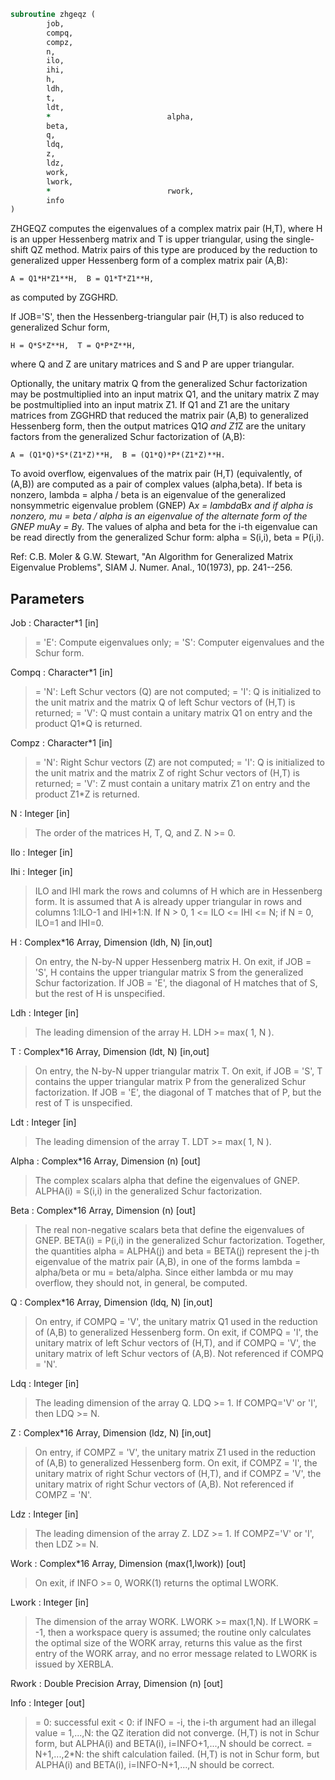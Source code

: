 ```fortran
subroutine zhgeqz (
		job,
		compq,
		compz,
		n,
		ilo,
		ihi,
		h,
		ldh,
		t,
		ldt,
		*                          alpha,
		beta,
		q,
		ldq,
		z,
		ldz,
		work,
		lwork,
		*                          rwork,
		info
)
```

 ZHGEQZ computes the eigenvalues of a complex matrix pair (H,T),
 where H is an upper Hessenberg matrix and T is upper triangular,
 using the single-shift QZ method.
 Matrix pairs of this type are produced by the reduction to
 generalized upper Hessenberg form of a complex matrix pair (A,B):

    A = Q1*H*Z1**H,  B = Q1*T*Z1**H,

 as computed by ZGGHRD.

 If JOB='S', then the Hessenberg-triangular pair (H,T) is
 also reduced to generalized Schur form,

    H = Q*S*Z**H,  T = Q*P*Z**H,

 where Q and Z are unitary matrices and S and P are upper triangular.

 Optionally, the unitary matrix Q from the generalized Schur
 factorization may be postmultiplied into an input matrix Q1, and the
 unitary matrix Z may be postmultiplied into an input matrix Z1.
 If Q1 and Z1 are the unitary matrices from ZGGHRD that reduced
 the matrix pair (A,B) to generalized Hessenberg form, then the output
 matrices Q1*Q and Z1*Z are the unitary factors from the generalized
 Schur factorization of (A,B):

    A = (Q1*Q)*S*(Z1*Z)**H,  B = (Q1*Q)*P*(Z1*Z)**H.

 To avoid overflow, eigenvalues of the matrix pair (H,T)
 (equivalently, of (A,B)) are computed as a pair of complex values
 (alpha,beta).  If beta is nonzero, lambda = alpha / beta is an
 eigenvalue of the generalized nonsymmetric eigenvalue problem (GNEP)
    A*x = lambda*B*x
 and if alpha is nonzero, mu = beta / alpha is an eigenvalue of the
 alternate form of the GNEP
    mu*A*y = B*y.
 The values of alpha and beta for the i-th eigenvalue can be read
 directly from the generalized Schur form:  alpha = S(i,i),
 beta = P(i,i).

 Ref: C.B. Moler & G.W. Stewart, "An Algorithm for Generalized Matrix
      Eigenvalue Problems", SIAM J. Numer. Anal., 10(1973),
      pp. 241--256.

## Parameters
Job : Character*1 [in]
> = 'E': Compute eigenvalues only;
> = 'S': Computer eigenvalues and the Schur form.

Compq : Character*1 [in]
> = 'N': Left Schur vectors (Q) are not computed;
> = 'I': Q is initialized to the unit matrix and the matrix Q
> of left Schur vectors of (H,T) is returned;
> = 'V': Q must contain a unitary matrix Q1 on entry and
> the product Q1*Q is returned.

Compz : Character*1 [in]
> = 'N': Right Schur vectors (Z) are not computed;
> = 'I': Q is initialized to the unit matrix and the matrix Z
> of right Schur vectors of (H,T) is returned;
> = 'V': Z must contain a unitary matrix Z1 on entry and
> the product Z1*Z is returned.

N : Integer [in]
> The order of the matrices H, T, Q, and Z.  N >= 0.

Ilo : Integer [in]

Ihi : Integer [in]
> ILO and IHI mark the rows and columns of H which are in
> Hessenberg form.  It is assumed that A is already upper
> triangular in rows and columns 1:ILO-1 and IHI+1:N.
> If N > 0, 1 <= ILO <= IHI <= N; if N = 0, ILO=1 and IHI=0.

H : Complex*16 Array, Dimension (ldh, N) [in,out]
> On entry, the N-by-N upper Hessenberg matrix H.
> On exit, if JOB = 'S', H contains the upper triangular
> matrix S from the generalized Schur factorization.
> If JOB = 'E', the diagonal of H matches that of S, but
> the rest of H is unspecified.

Ldh : Integer [in]
> The leading dimension of the array H.  LDH >= max( 1, N ).

T : Complex*16 Array, Dimension (ldt, N) [in,out]
> On entry, the N-by-N upper triangular matrix T.
> On exit, if JOB = 'S', T contains the upper triangular
> matrix P from the generalized Schur factorization.
> If JOB = 'E', the diagonal of T matches that of P, but
> the rest of T is unspecified.

Ldt : Integer [in]
> The leading dimension of the array T.  LDT >= max( 1, N ).

Alpha : Complex*16 Array, Dimension (n) [out]
> The complex scalars alpha that define the eigenvalues of
> GNEP.  ALPHA(i) = S(i,i) in the generalized Schur
> factorization.

Beta : Complex*16 Array, Dimension (n) [out]
> The real non-negative scalars beta that define the
> eigenvalues of GNEP.  BETA(i) = P(i,i) in the generalized
> Schur factorization.
> Together, the quantities alpha = ALPHA(j) and beta = BETA(j)
> represent the j-th eigenvalue of the matrix pair (A,B), in
> one of the forms lambda = alpha/beta or mu = beta/alpha.
> Since either lambda or mu may overflow, they should not,
> in general, be computed.

Q : Complex*16 Array, Dimension (ldq, N) [in,out]
> On entry, if COMPQ = 'V', the unitary matrix Q1 used in the
> reduction of (A,B) to generalized Hessenberg form.
> On exit, if COMPQ = 'I', the unitary matrix of left Schur
> vectors of (H,T), and if COMPQ = 'V', the unitary matrix of
> left Schur vectors of (A,B).
> Not referenced if COMPQ = 'N'.

Ldq : Integer [in]
> The leading dimension of the array Q.  LDQ >= 1.
> If COMPQ='V' or 'I', then LDQ >= N.

Z : Complex*16 Array, Dimension (ldz, N) [in,out]
> On entry, if COMPZ = 'V', the unitary matrix Z1 used in the
> reduction of (A,B) to generalized Hessenberg form.
> On exit, if COMPZ = 'I', the unitary matrix of right Schur
> vectors of (H,T), and if COMPZ = 'V', the unitary matrix of
> right Schur vectors of (A,B).
> Not referenced if COMPZ = 'N'.

Ldz : Integer [in]
> The leading dimension of the array Z.  LDZ >= 1.
> If COMPZ='V' or 'I', then LDZ >= N.

Work : Complex*16 Array, Dimension (max(1,lwork)) [out]
> On exit, if INFO >= 0, WORK(1) returns the optimal LWORK.

Lwork : Integer [in]
> The dimension of the array WORK.  LWORK >= max(1,N).
> If LWORK = -1, then a workspace query is assumed; the routine
> only calculates the optimal size of the WORK array, returns
> this value as the first entry of the WORK array, and no error
> message related to LWORK is issued by XERBLA.

Rwork : Double Precision Array, Dimension (n) [out]

Info : Integer [out]
> = 0: successful exit
> < 0: if INFO = -i, the i-th argument had an illegal value
> = 1,...,N: the QZ iteration did not converge.  (H,T) is not
> in Schur form, but ALPHA(i) and BETA(i),
> i=INFO+1,...,N should be correct.
> = N+1,...,2*N: the shift calculation failed.  (H,T) is not
> in Schur form, but ALPHA(i) and BETA(i),
> i=INFO-N+1,...,N should be correct.

